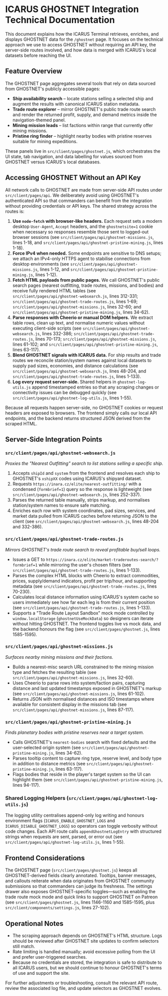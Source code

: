 # ICARUS GHOSTNET Integration Technical Documentation

This document explains how the ICARUS Terminal retrieves, enriches, and displays GHOSTNET data for the `/ghostnet` page. It focuses on the technical approach we use to access GHOSTNET without requiring an API key, the server-side routes involved, and how data is merged with ICARUS's local datasets before reaching the UI.

## Feature Overview

The GHOSTNET page aggregates several tools that rely on data sourced from GHOSTNET's publicly accessible pages:

* **Ship availability search** – locate stations selling a selected ship and augment the results with canonical ICARUS station metadata.
* **Trade route explorer** – mirror GHOSTNET's public trade route search and render the returned profit, supply, and demand metrics inside the navigation-themed panel.
* **Mining mission leads** – list factions within range that currently offer mining missions.
* **Pristine ring finder** – highlight nearby bodies with pristine reserves suitable for mining expeditions.

These panels live in `src/client/pages/ghostnet.js`, which orchestrates the UI state, tab navigation, and data labelling for values sourced from GHOSTNET versus ICARUS's local databases.

## Accessing GHOSTNET Without an API Key

All network calls to GHOSTNET are made from server-side API routes under `src/client/pages/api`. We deliberately avoid using GHOSTNET's authenticated API so that commanders can benefit from the integration without providing credentials or API keys. The shared strategy across the routes is:

1. **Use `node-fetch` with browser-like headers.** Each request sets a modern desktop `User-Agent`, `Accept` headers, and the `ghostnetsite=1` cookie when necessary so responses resemble those sent to logged-out browser sessions (see `src/client/pages/api/ghostnet-missions.js`, lines 1-18, and `src/client/pages/api/ghostnet-pristine-mining.js`, lines 1-18).
2. **Force IPv4 when needed.** Some endpoints are sensitive to DNS setups; we attach an IPv4-only HTTPS agent to stabilise connections from desktop environments (see `src/client/pages/api/ghostnet-missions.js`, lines 1-12, and `src/client/pages/api/ghostnet-pristine-mining.js`, lines 1-12).
3. **Fetch HTML payloads from public pages.** We call GHOSTNET's public search pages (nearest outfitting, trade routes, missions, and bodies) and receive fully rendered HTML tables (see `src/client/pages/api/ghostnet-websearch.js`, lines 312-331; `src/client/pages/api/ghostnet-trade-routes.js`, lines 1-69; `src/client/pages/api/ghostnet-missions.js`, lines 32-60; and `src/client/pages/api/ghostnet-pristine-mining.js`, lines 34-62).
4. **Parse responses with Cheerio or manual DOM helpers.** We extract table rows, clean up text, and normalise numeric values without executing client-side scripts (see `src/client/pages/api/ghostnet-websearch.js`, lines 332-386; `src/client/pages/api/ghostnet-trade-routes.js`, lines 70-173; `src/client/pages/api/ghostnet-missions.js`, lines 61-102; and `src/client/pages/api/ghostnet-pristine-mining.js`, lines 63-117).
5. **Blend GHOSTNET signals with ICARUS data.** For ship results and trade routes we reconcile station/system names against local datasets to supply pad sizes, economies, and distance calculations (see `src/client/pages/api/ghostnet-websearch.js`, lines 48-204, and `src/client/pages/api/ghostnet-trade-routes.js`, lines 1-133).
6. **Log every request server-side.** Shared helpers in `ghostnet-log-utils.js` append timestamped entries so that any scraping changes or connectivity issues can be debugged quickly (see `src/client/pages/api/ghostnet-log-utils.js`, lines 1-55).

Because all requests happen server-side, no GHOSTNET cookies or request headers are exposed to browsers. The frontend simply calls our local API endpoints, and the backend returns structured JSON derived from the scraped HTML.

## Server-Side Integration Points

### `src/client/pages/api/ghostnet-websearch.js`

*Proxies the "Nearest Outfitting" search to list stations selling a specific ship.*

1. Accepts `shipId` and `system` from the frontend and resolves each ship to GHOSTNET's `xshipXX` codes using ICARUS's shipyard dataset.
2. Requests `https://inara.cz/elite/nearest-outfitting/` with a condensed (`formbrief=1`) query so the response is lightweight (see `src/client/pages/api/ghostnet-websearch.js`, lines 252-337).
3. Parses the returned table manually, strips markup, and normalises station/system names to ensure safe matching.
4. Enriches each row with system coordinates, pad sizes, services, and market data pulled from ICARUS caches before returning JSON to the client (see `src/client/pages/api/ghostnet-websearch.js`, lines 48-204 and 332-386).

### `src/client/pages/api/ghostnet-trade-routes.js`

*Mirrors GHOSTNET's trade route search to reveal profitable buy/sell loops.*

* Issues a GET to `https://inara.cz/elite/market-traderoutes-search/?formbrief=1` while mirroring the user's chosen filters (see `src/client/pages/api/ghostnet-trade-routes.js`, lines 1-133).
* Parses the complex HTML blocks with Cheerio to extract commodities, prices, supply/demand indicators, profit per trip/hour, and supporting metadata (see `src/client/pages/api/ghostnet-trade-routes.js`, lines 70-230).
* Calculates local distance information using ICARUS's system cache so users immediately see how far each leg is from their current position (see `src/client/pages/api/ghostnet-trade-routes.js`, lines 1-133).
* Supports a "Trade Route Layout Sandbox" mock mode controlled by `window.localStorage` (`ghostnetUseMockData`) so designers can iterate without hitting GHOSTNET. The frontend toggles live vs mock data, and the backend honours the flag (see `src/client/pages/ghostnet.js`, lines 1585-1595).

### `src/client/pages/api/ghostnet-missions.js`

*Surfaces nearby mining missions and their factions.*

* Builds a nearest-misc search URL constrained to the mining mission type and fetches the resulting table (see `src/client/pages/api/ghostnet-missions.js`, lines 32-60).
* Uses Cheerio to parse rows into system/faction pairs, capturing distance and last updated timestamps exposed in GHOSTNET's markup (see `src/client/pages/api/ghostnet-missions.js`, lines 61-102).
* Returns JSON with normalised distances and ISO timestamps where available for consistent display in the missions tab (see `src/client/pages/api/ghostnet-missions.js`, lines 87-117).

### `src/client/pages/api/ghostnet-pristine-mining.js`

*Finds planetary bodies with pristine reserves near a target system.*

* Calls GHOSTNET's `nearest-bodies` search with fixed defaults and the user-selected origin system (see `src/client/pages/api/ghostnet-pristine-mining.js`, lines 34-62).
* Parses tooltip content to capture ring type, reserve level, and body type in addition to distance metrics (see `src/client/pages/api/ghostnet-pristine-mining.js`, lines 63-117).
* Flags bodies that reside in the player's target system so the UI can highlight them (see `src/client/pages/api/ghostnet-pristine-mining.js`, lines 94-117).

### Shared Logging Helpers (`src/client/pages/api/ghostnet-log-utils.js`)

The logging utility centralises append-only log writing and honours environment flags (`ICARUS_ENABLE_GHOSTNET_LOGS` and `ICARUS_DISABLE_GHOSTNET_LOGS`) so operators can toggle verbosity without code changes. Each API route calls `appendGhostnetLogEntry` with structured strings when requests are sent, parsed, or error out (see `src/client/pages/api/ghostnet-log-utils.js`, lines 1-55).

## Frontend Considerations

The GHOSTNET page (`src/client/pages/ghostnet.js`) keeps all GHOSTNET-derived fields clearly annotated. Tooltips, banner messages, and callouts reiterate when data originates from GHOSTNET community submissions so that commanders can judge its freshness. The settings drawer also exposes GHOSTNET-specific toggles—such as enabling the trade route mock mode and quick links to support GHOSTNET on Patreon (see `src/client/pages/ghostnet.js`, lines 1146-1160 and 1585-1595, plus `src/client/components/settings.js`, lines 27-102).

## Operational Notes

* The scraping approach depends on GHOSTNET's HTML structure. Logs should be reviewed after GHOSTNET site updates to confirm selectors still match.
* Rate limiting is handled manually; avoid excessive polling from the UI and prefer user-triggered searches.
* Because no credentials are stored, the integration is safe to distribute to all ICARUS users, but we should continue to honour GHOSTNET's terms of use and support the site.

For further adjustments or troubleshooting, consult the relevant API route, review the associated log file, and update selectors as GHOSTNET evolves.
